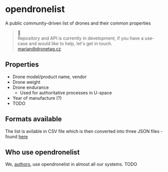 # opendronelist

A public community-driven list of drones and their common properties

> 💬  
> Repository and API is currently in development, if you have a use-case and would like to help, let's get in touch.  
> marian@dronetag.cz

## Properties

* Drone model/product name, vendor
* Drone weight
* Drone endurance
  * Used for authoritative processes in U-space
* Year of manufacture (?)
* TODO

## Formats available

The list is avilable in CSV file which is then converted into three JSON files - found [here](https://github.com/dronetag/opendronelist/releases/latest)

## Who use opendronelist

We, [authors](https://dronetag.cz), use opendronelist in almost all our systems. TODO
